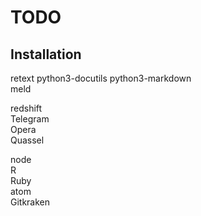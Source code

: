 # TODO

## Installation
retext python3-docutils python3-markdown  
meld

redshift  
Telegram  
Opera  
Quassel

node  
R  
Ruby  
atom  
Gitkraken
